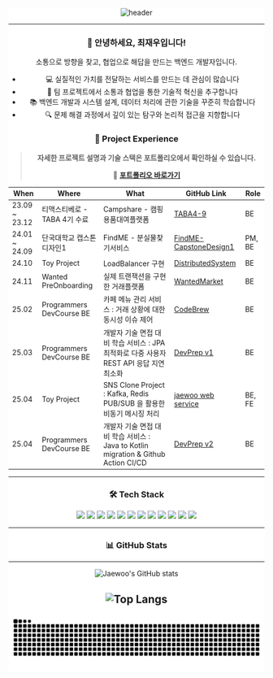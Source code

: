 <div align='center' style='background-color: #ffffff;'>

![header](https://capsule-render.vercel.app/api?type=venom&color=gradient&CustomColorList=0,2,2,5&height=300&section=header&text=Jaewoo's%20GitHub&fontSize=90&fontColor=003399)

<hr/>

### 👋 안녕하세요, 최재우입니다!
소통으로 방향을 찾고, 협업으로 해답을 만드는 백엔드 개발자입니다.

- 💻 실질적인 가치를 전달하는 서비스를 만드는 데 관심이 많습니다
- 🤝 팀 프로젝트에서 소통과 협업을 통한 기술적 혁신을 추구합니다
- 📚 백엔드 개발과 시스템 설계, 데이터 처리에 관한 기술을 꾸준히 학습합니다
- 🔍 문제 해결 과정에서 깊이 있는 탐구와 논리적 접근을 지향합니다

### 📌 Project Experience

> **자세한 프로젝트 설명과 기술 스택은 포트폴리오에서 확인하실 수 있습니다.**
> 
> 💼 **[포트폴리오 바로가기](https://cjw0324.github.io)** 

| When           | Where                          | What                             | GitHub Link                                               | Role          |
| -------------- | ------------------------------ | -------------------------------- | --------------------------------------------------------- | ------------- |
| 23.09 ~ 23.12  | 티맥스티베로 - TABA 4기 수료       | Campshare - 캠핑용품대여플랫폼    | [TABA4-9](https://github.com/TABA4-9)                     | BE            |
| 24.01 ~ 24.09  | 단국대학교 캡스톤디자인1            | FindME - 분실물찾기서비스         | [FindME-CapstoneDesign1](https://github.com/FindME-CapstoneDesign1) | PM, BE    |
| 24.10          | Toy Project                   | LoadBalancer 구현                | [DistributedSystem](https://github.com/cjw0324/DistributedSystem) | BE            |
| 24.11          | Wanted PreOnboarding          | 실제 트랜잭션을 구현한 거래플랫폼                | [WantedMarket](https://github.com/cjw0324/wanted-preonboarding-challenge-backend-26/tree/feature/jaewoo-choi) | BE       |
| 25.02          | Programmers DevCourse BE      | 카페 메뉴 관리 서비스 : 거래 상황에 대한 동시성 이슈 제어  | [CodeBrew](https://github.com/prgrms-be-devcourse/NBE4-5-1-Team09) | BE       |
| 25.03          | Programmers DevCourse BE      | 개발자 기술 면접 대비 학습 서비스 : JPA 최적화로 다중 사용자 REST API 응답 지연 최소화   | [DevPrep v1](https://github.com/prgrms-be-devcourse/NBE4-5-2-Team07) | BE       |
| 25.04          | Toy Project      | SNS Clone Project : Kafka, Redis PUB/SUB 을 활용한 비동기 메시징 처리  | [jaewoo web service](https://github.com/cjw0324/jaewoo.site-ToyProject) | BE, FE    |
| 25.04          | Programmers DevCourse BE      | 개발자 기술 면접 대비 학습 서비스 : Java to Kotlin migration & Github Action CI/CD | [DevPrep v2](https://github.com/cjw0324/DevPrep) | BE       |

<hr/>

### 🛠️ Tech Stack

<div>
  <img src="https://img.shields.io/badge/spring-black?style=flat&logo=Spring&logoColor=6DB33F"/>
  <img src="https://img.shields.io/badge/react-black?style=flat&logo=React&logoColor=61DAFB"/>
  <img src="https://img.shields.io/badge/python-black?style=flat&logo=Python&logoColor=3776AB"/>
  <img src="https://img.shields.io/badge/javascript-black?style=flat&logo=Javascript&logoColor=F7DF1E"/>
  <img src="https://img.shields.io/badge/flask-white?style=flat&logo=Flask&logoColor=000000"/>
  <img src="https://img.shields.io/badge/django-black?style=flat&logo=Django&logoColor=092E20"/>
  <img src="https://img.shields.io/badge/html5-black?style=flat&logo=HTML5&logoColor=E34F26"/>
  <img src="https://img.shields.io/badge/c-black?style=flat&logo=C&logoColor=A8B9CC"/>
  <img src="https://img.shields.io/badge/amazonec2-black?style=flat&logo=Amazon%20EC2&logoColor=FF9900"/>
  <img src="https://img.shields.io/badge/amazons3-black?style=flat&logo=Amazon%20S3&logoColor=569A31"/>
  <img src="https://img.shields.io/badge/mysql-black?style=flat&logo=MySQL&logoColor=4479A1"/>
  <img src="https://img.shields.io/badge/slack-black?style=flat&logo=Slack&logoColor=4A154B"/>
</div>

<hr/>

### 📊 GitHub Stats

<div align='center'>

---
![Jaewoo's GitHub stats](https://github-readme-stats.vercel.app/api?username=cjw0324&show_icons=true&theme=tokyonight)

![Top Langs](https://github-readme-stats.vercel.app/api/top-langs/?username=cjw0324&layout=compact&theme=tokyonight)
---

</div>

![snake gif](https://github.com/cjw0324/cjw0324/blob/output/github-contribution-grid-snake.svg)
